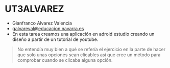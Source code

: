 # UT3ALVAREZ 
- Gianfranco Alvarez Valencia
- galvareval@educacion.navarra.es
- En esta tarea creamos una aplicación en adroid estudio creando un diseño a partir de un tutorial de youtube.
> No entendía muy bien a qué se refería el ejercicio en la parte de hacer que solo unas opciones sean clicables 
así que cree un método para comprobar cuando se clicaba alguna opción.
